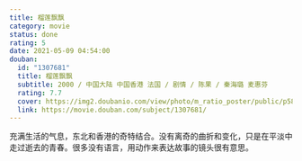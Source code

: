 ```yaml
---
title: 榴莲飘飘
category: movie
status: done
rating: 5
date: 2021-05-09 04:54:00
douban:
  id: "1307681"
  title: 榴莲飘飘
  subtitle: 2000 / 中国大陆 中国香港 法国 / 剧情 / 陈果 / 秦海璐 麦惠芬
  rating: 7.7
  cover: https://img2.doubanio.com/view/photo/m_ratio_poster/public/p582402863.jpg
  link: https://movie.douban.com/subject/1307681/
---
```


充满生活的气息，东北和香港的奇特结合。没有离奇的曲折和变化，只是在平淡中走过逝去的青春。很多没有语言，用动作来表达故事的镜头很有意思。